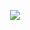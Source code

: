 <p align="center">
	<img src="https://moe-counter.glitch.me/get/@klofrox?theme=moebooru-h"> <br/>
</p>

